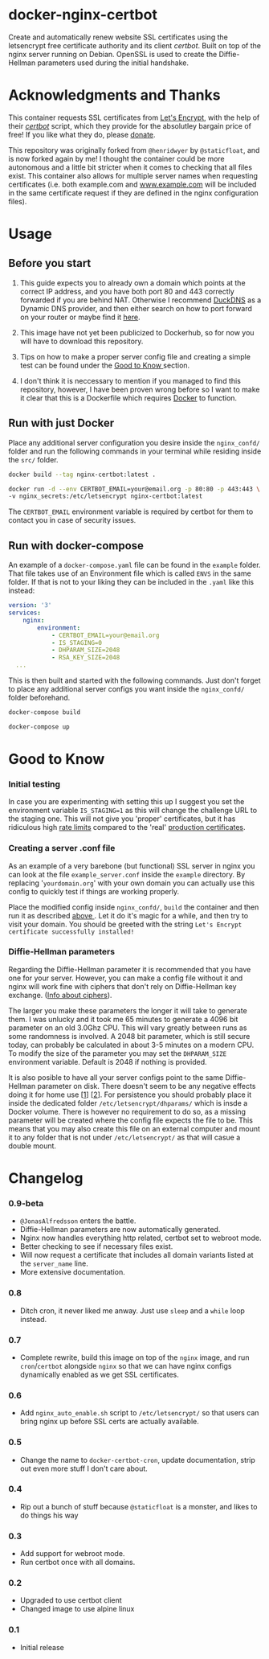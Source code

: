 # docker-nginx-certbot
Create and automatically renew website SSL certificates using the letsencrypt 
free certificate authority and its client *certbot*. Built on top of the nginx 
server running on Debian. OpenSSL is used to create the Diffie-Hellman 
parameters used during the initial handshake.

# Acknowledgments and Thanks

This container requests SSL certificates from 
[Let's Encrypt](https://letsencrypt.org/), with the help of their 
[*certbot*](https://github.com/certbot/certbot) script, which they provide for 
the absolutley bargain price of free! 
If you like what they do, please [donate](https://letsencrypt.org/donate/).


This repository was originally forked from `@henridwyer` by `@staticfloat`, 
and is now forked again by me! I thought the container could be more autonomous 
and a little bit stricter when it comes to checking that all files exist. This
container also allows for multiple server names when requesting certificates 
(i.e. both example.com and www.example.com will be included in the same 
certificate request if they are defined in the nginx configuration files).


# Usage

## Before you start
1. This guide expects you to already own a domain which points at the correct 
   IP address, and you have both port 80 and 443 correctly forwarded if you are 
   behind NAT. 
   Otherwise I recommend [DuckDNS](https://www.duckdns.org/) as a Dynamic DNS 
   provider, and then either search on how to port forward on your router or 
   maybe find it [here](https://portforward.com/router.htm). 

2. This image have not yet been publicized to Dockerhub, so for now you will 
   have to download this repository.

3. Tips on how to make a proper server config file and creating a simple test
   can be found under the [Good to Know
   ](https://github.com/JonasAlfredsson/docker-nginx-certbot/#good-to-know)
   section. 

4. I don't think it is neccessary to mention if you managed to find this 
   repository, however, I have been proven wrong before so I want to make it 
   clear that this is a Dockerfile which requires 
   [Docker](https://www.docker.com/) to function. 


## Run with just Docker 
Place any additional server configuration you desire inside the `nginx_confd/` 
folder and run the following commands in your terminal while residing inside 
the `src/` folder.
```bash
docker build --tag nginx-certbot:latest . 
```
```bash
docker run -d --env CERTBOT_EMAIL=your@email.org -p 80:80 -p 443:443 \
-v nginx_secrets:/etc/letsencrypt nginx-certbot:latest  
```
The `CERTBOT_EMAIL` environment variable is required by certbot for them to 
contact you in case of security issues.


## Run with docker-compose

An example of a `docker-compose.yaml` file can be found in the `example` folder.
That file takes use of an Environment file which is called `ENVS` in the same 
folder. If that is not to your liking they can be included in the `.yaml` like
this instead:
```yaml
version: '3'
services:
    nginx:
        environment:
            - CERTBOT_EMAIL=your@email.org
            - IS_STAGING=0
            - DHPARAM_SIZE=2048
            - RSA_KEY_SIZE=2048
  ...
```

This is then built and started with the following commands. Just don't forget to 
place any additional server configs you want inside the `nginx_confd/` folder
beforehand.

```bash
docker-compose build 
```
```bash
docker-compose up  
```

# Good to Know

### Initial testing
In case you are experimenting with setting this up I suggest you set the 
environment variable `IS_STAGING=1` as this will change the challenge URL to 
the staging one. This will not give you 'proper' certificates, but it has 
ridiculous high 
[rate limits](https://letsencrypt.org/docs/staging-environment/) compared to 
the 'real' [production certificates](https://letsencrypt.org/docs/rate-limits/).

### Creating a server .conf file

As an example of a very barebone (but functional) SSL server in nginx you can 
look at the file `example_server.conf` inside the `example` directory. By 
replacing '`yourdomain.org`' with your own domain you can actually use this 
config to quickly test if things are working properly.

Place the modified config inside `nginx_confd/`, `build` the container and then 
run it as described [above
](https://github.com/JonasAlfredsson/docker-nginx-certbot/#usage). Let it do 
it's magic for a while, and then try to visit your domain. You should be greeted
with the string `Let's Encrypt certificate successfully installed!`


### Diffie-Hellman parameters

Regarding the Diffie-Hellman parameter it is recommended that you have one for 
your server. However, you can make a config file without it and nginx will work
fine with ciphers that don't rely on Diffie-Hellman key exchange. 
([Info about
ciphers](https://raymii.org/s/tutorials/Strong_SSL_Security_On_nginx.html)).

The larger you make these parameters the longer it will take to generate them. 
I was unlucky and it took me 65 minutes to generate a 4096 bit parameter on an 
old 3.0Ghz CPU. This will vary greatly between runs as some randomness is 
involved. A 2048 bit parameter, which is still secure today, can probably be 
calculated in about 3-5 minutes on a modern CPU. To modify the size of the 
parameter you may set the `DHPARAM_SIZE` environment variable. Default is 2048 
if nothing is provided.

It is also posible to have all your server configs point to the same 
Diffie-Hellman parameter on disk. There doesn't seem to be any negative effects 
doing it for home use 
[[1](https://security.stackexchange.com/questions/70831/does-dh-parameter-file-need-to-be-unique-per-private-key)]
[[2](https://security.stackexchange.com/questions/94390/whats-the-purpose-of-dh-parameters)].
For persistence you should probably place it inside the dedicated
folder `/etc/letsencrypt/dhparams/` which is insde a Docker volume. There is
however no requirement to do so, as a missing parameter will be created where 
the config file expects the file to be. This means that you may also create this
file on an external computer and mount it to any folder that is not under 
`/etc/letsencrypt/` as that will casue a double mount. 

# Changelog

### 0.9-beta
- `@JonasAlfredsson` enters the battle.
- Diffie-Hellman parameters are now automatically generated.
- Nginx now handles everything http related, certbot set to webroot mode.
- Better checking to see if necessary files exist.
- Will now request a certificate that includes all domain variants listed 
  at the `server_name` line.
- More extensive documentation.

### 0.8
- Ditch cron, it never liked me anway.  Just use `sleep` and a `while` 
  loop instead.

### 0.7
- Complete rewrite, build this image on top of the `nginx` image, and run 
  `cron`/`certbot` alongside `nginx` so that we can have nginx configs 
  dynamically enabled as we get SSL certificates.

### 0.6
- Add `nginx_auto_enable.sh` script to `/etc/letsencrypt/` so that users can 
  bring nginx up before SSL certs are actually available.

### 0.5
- Change the name to `docker-certbot-cron`, update documentation, strip out 
  even more stuff I don't care about.

### 0.4
- Rip out a bunch of stuff because `@staticfloat` is a monster, and likes to 
  do things his way

### 0.3
- Add support for webroot mode.
- Run certbot once with all domains.

### 0.2
- Upgraded to use certbot client
- Changed image to use alpine linux

### 0.1
- Initial release
